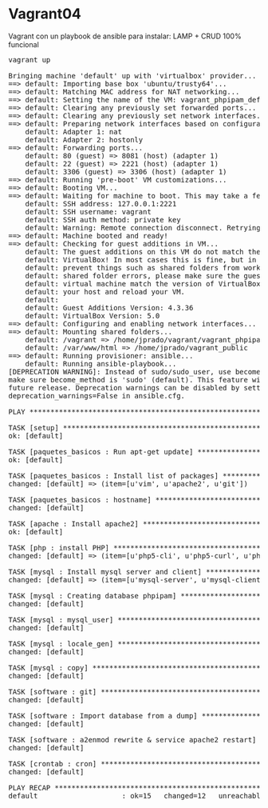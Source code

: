# Vagrant04

Vagrant con un playbook de ansible para instalar:
 LAMP + CRUD 100% funcional


<pre>
vagrant up   

Bringing machine 'default' up with 'virtualbox' provider...
==> default: Importing base box 'ubuntu/trusty64'...
==> default: Matching MAC address for NAT networking...
==> default: Setting the name of the VM: vagrant_phpipam_default_1495202703057_8097
==> default: Clearing any previously set forwarded ports...
==> default: Clearing any previously set network interfaces...
==> default: Preparing network interfaces based on configuration...
    default: Adapter 1: nat
    default: Adapter 2: hostonly
==> default: Forwarding ports...
    default: 80 (guest) => 8081 (host) (adapter 1)
    default: 22 (guest) => 2221 (host) (adapter 1)
    default: 3306 (guest) => 3306 (host) (adapter 1)
==> default: Running 'pre-boot' VM customizations...
==> default: Booting VM...
==> default: Waiting for machine to boot. This may take a few minutes...
    default: SSH address: 127.0.0.1:2221
    default: SSH username: vagrant
    default: SSH auth method: private key
    default: Warning: Remote connection disconnect. Retrying...
==> default: Machine booted and ready!
==> default: Checking for guest additions in VM...
    default: The guest additions on this VM do not match the installed version of
    default: VirtualBox! In most cases this is fine, but in rare cases it can
    default: prevent things such as shared folders from working properly. If you see
    default: shared folder errors, please make sure the guest additions within the
    default: virtual machine match the version of VirtualBox you have installed on
    default: your host and reload your VM.
    default: 
    default: Guest Additions Version: 4.3.36
    default: VirtualBox Version: 5.0
==> default: Configuring and enabling network interfaces...
==> default: Mounting shared folders...
    default: /vagrant => /home/jprado/vagrant/vagrant_phpipam
    default: /var/www/html => /home/jprado/vagrant_public
==> default: Running provisioner: ansible...
    default: Running ansible-playbook...
[DEPRECATION WARNING]: Instead of sudo/sudo_user, use become/become_user and 
make sure become_method is 'sudo' (default). This feature will be removed in a 
future release. Deprecation warnings can be disabled by setting 
deprecation_warnings=False in ansible.cfg.

PLAY ***************************************************************************

TASK [setup] *******************************************************************
ok: [default]

TASK [paquetes_basicos : Run apt-get update] ***********************************
ok: [default]

TASK [paquetes_basicos : Install list of packages] *****************************
changed: [default] => (item=[u'vim', u'apache2', u'git'])

TASK [paquetes_basicos : hostname] *********************************************
changed: [default]

TASK [apache : Install apache2] ************************************************
ok: [default]

TASK [php : install PHP] *******************************************************
changed: [default] => (item=[u'php5-cli', u'php5-curl', u'php5-fpm', u'php5-intl', u'php5-json', u'php5-mcrypt', u'php-pear', u'libapache2-mod-php5', u'php5-mysql', u'php5-common', u'php5-gmp', u'php-pear', u'php5-ldap'])

TASK [mysql : Install mysql server and client] *********************************
changed: [default] => (item=[u'mysql-server', u'mysql-client', u'python-mysqldb'])

TASK [mysql : Creating database phpipam] ***************************************
changed: [default]

TASK [mysql : mysql_user] ******************************************************
changed: [default]

TASK [mysql : locale_gen] ******************************************************
changed: [default]

TASK [mysql : copy] ************************************************************
changed: [default]

TASK [software : git] **********************************************************
changed: [default]

TASK [software : Import database from a dump] **********************************
changed: [default]

TASK [software : a2enmod rewrite & service apache2 restart] ********************
changed: [default]

TASK [crontab : cron] **********************************************************
changed: [default]

PLAY RECAP *********************************************************************
default                    : ok=15   changed=12   unreachable=0    failed=0


</pre>

<img src="" />